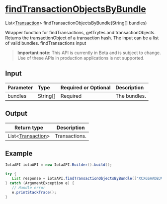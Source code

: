 
# [findTransactionObjectsByBundle](https://github.com/iotaledger/iota-java/blob/dev/jota/src/main/java/jota/IotaAPI.java#L451)
 List<[Transaction](https://github.com/iotaledger/iota-java/blob/dev/jota/src/main/java/jota/model/Transaction.java)> findTransactionObjectsByBundle(String[] bundles)

Wrapper function for findTransactions, getTrytes and transactionObjects.  Returns the transactionObject of a transaction hash. The input can be a list of valid bundles.  findTransactions input
> **Important note:** This API is currently in Beta and is subject to change. Use of these APIs in production applications is not supported.

## Input
| Parameter       | Type | Required or Optional | Description |
|:---------------|:--------|:--------| :--------|
| bundles | String[] | Required | The bundles. |
    
## Output
| Return type | Description |
|--|--|
| List<[Transaction](https://github.com/iotaledger/iota-java/blob/dev/jota/src/main/java/jota/model/Transaction.java)>  | Transactions. |



 ## Example
 
 ```Java
 IotaAPI iotaAPI = new IotaAPI.Builder().build();

try { 
    List response = iotaAPI.findTransactionObjectsByBundle(["XCXGSAADBJVBNKSHUQLCDSMJFFRADYYESEPKLWONABWOZBZNIYIUIPEHCSYDUZNIJBIDMERILGW9YC9OG", "BLUZKR9GWRHPNVQVFEVV99JAUIQHWTJWYKUKAVFIKNBWTNJAUQMWPZNUGRLAWMPKQOCXUUYAEMITPNKNE"]);
} catch (ArgumentException e) { 
    // Handle error
    e.printStackTrace(); 
}
 ```
